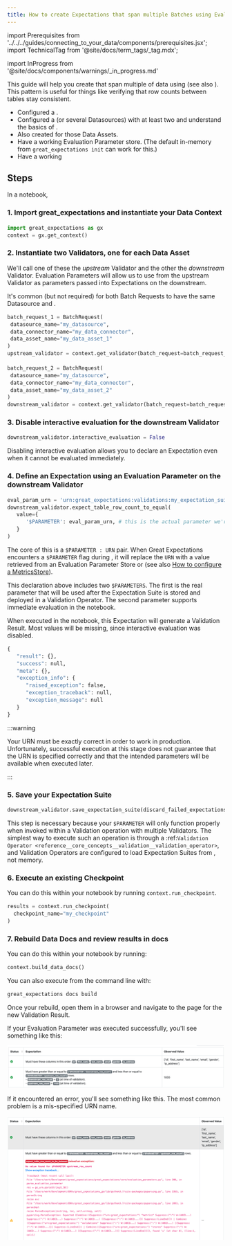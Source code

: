 ```yaml
---
title: How to create Expectations that span multiple Batches using Evaluation Parameters
---
```


import Prerequisites from '../../../guides/connecting_to_your_data/components/prerequisites.jsx';
import TechnicalTag from '@site/docs/term_tags/_tag.mdx';

import InProgress from '@site/docs/components/warnings/_in_progress.md'

<InProgress />

This guide will help you create <TechnicalTag tag="expectation" text="Expectations" /> that span multiple <TechnicalTag tag="batch" text="Batches" /> of data using <TechnicalTag tag="evaluation_parameter" text="Evaluation Parameters" /> (see also <TechnicalTag tag="evaluation_parameter_store" text="Evaluation Parameter Stores" />). This pattern is useful for things like verifying that row counts between tables stay consistent.

<Prerequisites>

- Configured a <TechnicalTag tag="data_context" text="Data Context" />.
- Configured a <TechnicalTag tag="datasource" text="Datasource" /> (or several Datasources) with at least two <TechnicalTag tag="data_asset" text="Data Assets" /> and understand the basics of <TechnicalTag tag="batch_request" text="Batch Requests" />.
- Also created <TechnicalTag tag="expectation_suite" text="Expectations Suites" /> for those Data Assets.
- Have a working Evaluation Parameter store. (The default in-memory <TechnicalTag tag="store" text="Store" /> from ``great_expectations init`` can work for this.)
- Have a working <TechnicalTag tag="checkpoint" text="Checkpoint" />

</Prerequisites>

## Steps

In a notebook,

### 1. Import great_expectations and instantiate your Data Context

```python
import great_expectations as gx
context = gx.get_context()
```

### 2. Instantiate two Validators, one for each Data Asset

We'll call one of these <TechnicalTag tag="validator" text="Validators" /> the *upstream* Validator and the other the *downstream* Validator. Evaluation Parameters will allow us to use <TechnicalTag tag="validation_result" text="Validation Results" /> from the upstream Validator as parameters passed into Expectations on the downstream.

It's common (but not required) for both Batch Requests to have the same Datasource and <TechnicalTag tag="data_connector" text="Data Connector" />.

 ```python
batch_request_1 = BatchRequest(
  datasource_name="my_datasource",
  data_connector_name="my_data_connector",
  data_asset_name="my_data_asset_1"
)
upstream_validator = context.get_validator(batch_request=batch_request_1, expectation_suite_name="my_expectation_suite_1")

batch_request_2 = BatchRequest(
  datasource_name="my_datasource",
  data_connector_name="my_data_connector",
  data_asset_name="my_data_asset_2"
)
downstream_validator = context.get_validator(batch_request=batch_request_2, expectation_suite_name="my_expectation_suite_2")
```

### 3. Disable interactive evaluation for the downstream Validator

```python
downstream_validator.interactive_evaluation = False
```

Disabling interactive evaluation allows you to declare an Expectation even when it cannot be evaluated immediately.

### 4. Define an Expectation using an Evaluation Parameter on the downstream Validator

```python
eval_param_urn = 'urn:great_expectations:validations:my_expectation_suite_1:expect_table_row_count_to_be_between.result.observed_value'
downstream_validator.expect_table_row_count_to_equal(
   value={
      '$PARAMETER': eval_param_urn, # this is the actual parameter we're going to use in the validation
   }
)
```

The core of this is a ``$PARAMETER : URN`` pair. When Great Expectations encounters a ``$PARAMETER`` flag during <TechnicalTag tag="validation" text="Validation" />, it will replace the ``URN`` with a value retrieved from an Evaluation Parameter Store or <TechnicalTag tag="metric_store" text="Metrics Store" /> (see also [How to configure a MetricsStore](../../../guides/setup/configuring_metadata_stores/how_to_configure_a_metricsstore.md)).

This declaration above includes two ``$PARAMETERS``. The first is the real parameter that will be used after the Expectation Suite is stored and deployed in a Validation Operator. The second parameter supports immediate evaluation in the notebook.

When executed in the notebook, this Expectation will generate a Validation Result. Most values will be missing, since interactive evaluation was disabled.

```python
{
   "result": {},
   "success": null,
   "meta": {},
   "exception_info": {
      "raised_exception": false,
      "exception_traceback": null,
      "exception_message": null
   }
}
 ```

:::warning

Your URN must be exactly correct in order to work in production. Unfortunately, successful execution at this stage does not guarantee that the URN is specified correctly and that the intended parameters will be available when executed later.

:::

### 5. Save your Expectation Suite

 ```python
 downstream_validator.save_expectation_suite(discard_failed_expectations=False)
 ```

This step is necessary because your ``$PARAMETER`` will only function properly when invoked within a Validation operation with multiple Validators. The simplest way to execute such an operation is through a :ref:`Validation Operator <reference__core_concepts__validation__validation_operator>`, and Validation Operators are configured to load Expectation Suites from <TechnicalTag tag="expectation_store" text="Expectation Stores" />, not memory.

### 6. Execute an existing Checkpoint

You can do this within your notebook by running ``context.run_checkpoint``.

```python
results = context.run_checkpoint(
  checkpoint_name="my_checkpoint"
)
```

### 7. Rebuild Data Docs and review results in docs

You can do this within your notebook by running:

```python
context.build_data_docs()
```

You can also execute from the command line with:

```bash
great_expectations docs build
```

Once your <TechnicalTag tag="data_docs" text="Data Docs" /> rebuild, open them in a browser and navigate to the page for the new Validation Result.

If your Evaluation Parameter was executed successfully, you'll see something like this:

![image](../../../images/evaluation_parameter_success.png)

If it encountered an error, you'll see something like this. The most common problem is a mis-specified URN name.

![image](../../../images/evaluation_parameter_error.png)


